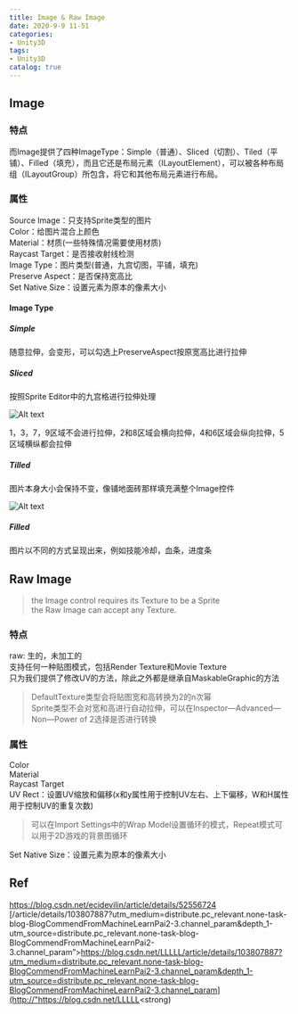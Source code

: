```yaml
---
title: Image & Raw Image
date: 2020-9-9 11-51
categories:
- Unity3D
tags:
- Unity3D
catalog: true
---
```


## Image

### 特点

而Image提供了四种ImageType：Simple（普通）、Sliced（切割）、Tiled（平铺）、Filled（填充），而且它还是布局元素（ILayoutElement），可以被各种布局组（ILayoutGroup）所包含，将它和其他布局元素进行布局。

### 属性

Source Image：只支持Sprite类型的图片   
Color：给图片混合上颜色   
Material：材质(一些特殊情况需要使用材质)   
Raycast Target：是否接收射线检测   
Image Type：图片类型(普通，九宫切图，平铺，填充)   
Preserve Aspect：是否保持宽高比   
Set Native Size：设置元素为原本的像素大小

#### Image Type

##### Simple

随意拉伸，会变形，可以勾选上PreserveAspect按原宽高比进行拉伸

##### Sliced

按照Sprite Editor中的九宫格进行拉伸处理

![Alt text](assets/Image%20&%20Raw%20Image/20200103131209912.png)
   
1，3，7，9区域不会进行拉伸，2和8区域会横向拉伸，4和6区域会纵向拉伸，5区域横纵都会拉伸

##### Tilled

图片本身大小会保持不变，像铺地面砖那样填充满整个Image控件

![Alt text](assets/Image%20&%20Raw%20Image/20200103132414236.png)

##### Filled

图片以不同的方式呈现出来，例如技能冷却，血条，进度条

## Raw Image

> the Image control requires its Texture to be a Sprite   
>  the Raw Image can accept any Texture.

### 特点

raw: 生的，未加工的   
支持任何一种贴图模式，包括Render Texture和Movie Texture   
只为我们提供了修改UV的方法，除此之外都是继承自MaskableGraphic的方法

> DefaultTexture类型会将贴图宽和高转换为2的n次幂   
>  Sprite类型不会对宽和高进行自动拉伸，可以在Inspector—Advanced—Non—Power of 2选择是否进行转换

### 属性

Color   
Material   
Raycast Target   
UV Rect：设置UV缩放和偏移(x和y属性用于控制UV左右、上下偏移，W和H属性用于控制UV的重复次数)

> 可以在Import Settings中的Wrap Model设置循环的模式，Repeat模式可以用于2D游戏的背景图循环

Set Native Size：设置元素为原本的像素大小

## Ref

<https://blog.csdn.net/ecidevilin/article/details/52556724>   
[/article/details/103807887?utm_medium=distribute.pc_relevant.none-task-blog-BlogCommendFromMachineLearnPai2-3.channel_param&depth_1-utm_source=distribute.pc_relevant.none-task-blog-BlogCommendFromMachineLearnPai2-3.channel_param”>https://blog.csdn.net/LLLLL/article/details/103807887?utm_medium=distribute.pc_relevant.none-task-blog-BlogCommendFromMachineLearnPai2-3.channel_param&depth_1-utm_source=distribute.pc_relevant.none-task-blog-BlogCommendFromMachineLearnPai2-3.channel_param](http://"https://blog.csdn.net/LLLLL<strong)


